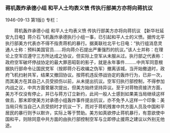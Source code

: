 ### 蒋机轰炸承德小组  和平人士均表义愤  传执行部美方亦将向蒋抗议

1946-09-13
第1版()
专栏：

　　蒋机轰炸承德小组
    和平人士均表义愤
    传执行部美方亦将向蒋抗议
    【新华社延安九日电】蒋介石飞机轰炸承德执行小组一事，已引起和平人士的义愤。据传北平执行部美方代表亦不得不指责蒋机的暴行。据美联社北平七日电：“执行组消息灵通人士称：预料美国官员……将向蒋介石提出严重强烈的抗议。”该人士并称：在理论上空军应遵守三方所达成之协议，但实际上空军从未服从过。执行部之代表称：政府空军破坏停战协定的最大罪恶昭彰的影子，就是永年事件………中共军同意根据执行部命令让国民党军（按即蒋介石收编之伪军）撤离该城，当开始撤退时，政府飞机扫射共军，结果又撤回协议。按蒋机违反停战协定的轰炸行为，已非一次，而其美方在其自己人员受损伤以前，从未提出抗议。空军归执行部控制，不得参加内战之议，中共方面曾屡次提出，但美方始终坚持异议。至于对蒋物资接济方面，美方不仅没有停止，并已与蒋方订立新约，此间一般人士感到如果美当局继续这样做去，那末即使美方对承德小组轰炸事件提出抗议，亦不免予人这样一个印象：美当局只有当自己人员受损时才抗议一下，而对于蒋机残害中共方面人员及中国和平居民的暴行则予以默许，实际上等于赞助。美方如真欲停止蒋机暴行，有意欲使中国和平，则除同意中共方面的由执行部控制空军与立即停止援蒋之建议以外别无他途。
